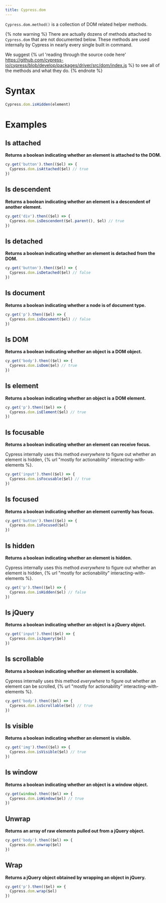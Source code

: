 ```yaml
---
title: Cypress.dom
---
```


`Cypress.dom.method()` is a collection of DOM related helper methods.

{% note warning %}
There are actually dozens of methods attached to `Cypress.dom` that are not documented below. These methods are used internally by Cypress in nearly every single built in command.

We suggest {% url 'reading through the source code here' https://github.com/cypress-io/cypress/blob/develop/packages/driver/src/dom/index.js %} to see all of the methods and what they do.
{% endnote %}

# Syntax

```javascript
Cypress.dom.isHidden(element)
```

# Examples

## Is attached

**Returns a boolean indicating whether an element is attached to the DOM.**

```javascript
cy.get('button').then(($el) => {
  Cypress.dom.isAttached($el) // true
})
```

## Is descendent

**Returns a boolean indicating whether an element is a descendent of another element.**

```javascript
cy.get('div').then(($el) => {
  Cypress.dom.isDescendent($el.parent(), $el) // true
})
```

## Is detached

**Returns a boolean indicating whether an element is detached from the DOM.**

```javascript
cy.get('button').then(($el) => {
  Cypress.dom.isDetached($el) // false
})
```

## Is document

**Returns a boolean indicating whether a node is of document type.**

```javascript
cy.get('p').then(($el) => {
  Cypress.dom.isDocument($el) // false
})
```

## Is DOM

**Returns a boolean indicating whether an object is a DOM object.**

```javascript
cy.get('body').then(($el) => {
  Cypress.dom.isDom($el) // true
})
```

## Is element

**Returns a boolean indicating whether an object is a DOM element.**

```javascript
cy.get('p').then(($el) => {
  Cypress.dom.isElement($el) // true
})
```

## Is focusable

**Returns a boolean indicating whether an element can receive focus.**

Cypress internally uses this method *everywhere* to figure out whether an element is hidden, {% url "mostly for actionability" interacting-with-elements %}.

```javascript
cy.get('input').then(($el) => {
  Cypress.dom.isFocusable($el) // true
})
```

## Is focused

**Returns a boolean indicating whether an element currently has focus.**

```javascript
cy.get('button').then(($el) => {
  Cypress.dom.isFocused($el)
})
```

## Is hidden

**Returns a boolean indicating whether an element is hidden.**

Cypress internally uses this method *everywhere* to figure out whether an element is hidden, {% url "mostly for actionability" interacting-with-elements %}.

```javascript
cy.get('p').then(($el) => {
  Cypress.dom.isHidden($el) // false
})
```

## Is jQuery

**Returns a boolean indicating whether an object is a jQuery object.**

```javascript
cy.get('input').then(($el) => {
  Cypress.dom.isJquery($el)
})
```

## Is scrollable

**Returns a boolean indicating whether an element is scrollable.**

Cypress internally uses this method *everywhere* to figure out whether an element can be scrolled, {% url "mostly for actionability" interacting-with-elements %}.

```javascript
cy.get('body').then(($el) => {
  Cypress.dom.isScrollable($el) // true
})
```

## Is visible

**Returns a boolean indicating whether an element is visible.**

```javascript
cy.get('img').then(($el) => {
  Cypress.dom.isVisible($el) // true
})
```

## Is window

**Returns a boolean indicating whether an object is a window object.**

```javascript
cy.get(window).then(($el) => {
  Cypress.dom.isWindow($el) // true
})
```

## Unwrap

**Returns an array of raw elements pulled out from a jQuery object.**

```javascript
cy.get('body').then(($el) => {
  Cypress.dom.unwrap($el)
})
```

## Wrap

**Returns a jQuery object obtained by wrapping an object in jQuery.**

```javascript
cy.get('p').then(($el) => {
  Cypress.dom.wrap($el)
})
```
